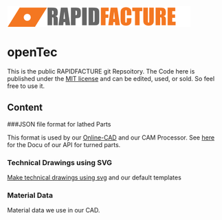 
![alt text](img/logo.svg "RAPIDFACTURE - CNC-turned parts online")

# openTec


This is the public RAPIDFACTURE git Repsoitory.
The Code here is published under the [MIT license](https://en.wikipedia.org/wiki/MIT_License) and can be edited, used, or sold.
So feel free to use it.



## Content


###JSON file format for lathed Parts


This format is used by our [Online-CAD](https://www.rapidfacture.com/cad/cad.html) and our CAM Processor.
See [here](turningJSON/doc.MD) for the Docu of our API for turned parts.



### Technical Drawings using SVG


[Make technical drawings using svg](techDrawing/doc.MD) and our default templates





### Material Data


Material data we use in our CAD.
